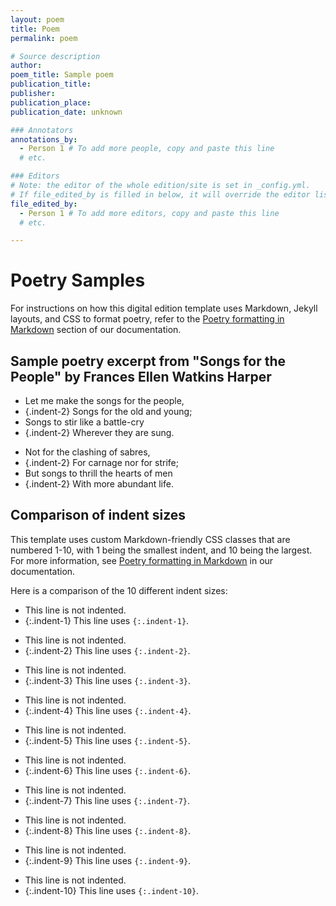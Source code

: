 ```yaml
---
layout: poem
title: Poem
permalink: poem

# Source description
author: 
poem_title: Sample poem
publication_title: 
publisher: 
publication_place:  
publication_date: unknown 

### Annotators
annotations_by: 
  - Person 1 # To add more people, copy and paste this line
  # etc.

### Editors
# Note: the editor of the whole edition/site is set in _config.yml. 
# If file_edited_by is filled in below, it will override the editor listed in _config.yml.
file_edited_by: 
  - Person 1 # To add more editors, copy and paste this line
  # etc.

---
```


# Poetry Samples

For instructions on how this digital edition template uses Markdown, Jekyll 
layouts, and CSS to format poetry, refer to the [Poetry formatting in Markdown](https://recoveryhub.github.io/docs/markdown) section of our documentation.

## Sample poetry excerpt from "Songs for the People" by Frances Ellen Watkins Harper

- Let me make the songs for the people,
- {.indent-2} Songs for the old and young;
- Songs to stir like a battle-cry
- {.indent-2} Wherever they are sung.

<!-- -->

- Not for the clashing of sabres,
- {.indent-2} For carnage nor for strife;
- But songs to thrill the hearts of men
- {.indent-2} With more abundant life.


## Comparison of indent sizes

This template uses custom Markdown-friendly CSS classes that are numbered 1-10, 
with 1 being the smallest indent, and 10 being the largest. For more information,
see [Poetry formatting in Markdown](https://recoveryhub.github.io/docs/markdown) 
in our documentation.

Here is a comparison of the 10 different indent sizes:

- This line is not indented.
- {:.indent-1} This line uses `{:.indent-1}`.

<!-- -->

- This line is not indented.
- {:.indent-2} This line uses `{:.indent-2}`.

<!-- -->

- This line is not indented.
- {:.indent-3} This line uses `{:.indent-3}`.

<!-- -->

- This line is not indented.
- {:.indent-4} This line uses `{:.indent-4}`.

<!-- -->

- This line is not indented.
- {:.indent-5} This line uses `{:.indent-5}`.

<!-- -->

- This line is not indented.
- {:.indent-6} This line uses `{:.indent-6}`.

<!-- -->

- This line is not indented.
- {:.indent-7} This line uses `{:.indent-7}`.

<!-- -->

- This line is not indented.
- {:.indent-8} This line uses `{:.indent-8}`.

<!-- -->

- This line is not indented.
- {:.indent-9} This line uses `{:.indent-9}`.

<!-- -->

- This line is not indented.
- {:.indent-10} This line uses `{:.indent-10}`.